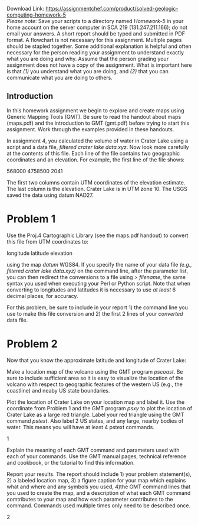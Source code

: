 Download Link: https://assignmentchef.com/product/solved-geologic-computing-homework-5
<br>
<em>Please note</em>: Save your scripts to a directory named <em>Homework-5 </em>in your home account on the server computer in SCA 219 (131.247.211.166); do not email your answers. A short report should be typed and submitted in PDF format. A flowchart is not necessary for this assignment. Multiple pages should be stapled together. Some additional explanation is helpful and often necessary for the person reading your assignment to understand exactly what you are doing and why. Assume that the person grading your assignment does not have a copy of the assignment. What is important here is that <em>(1) </em>you understand what you are doing, and <em>(2) </em>that you can communicate what you are doing to others.

<h2>Introduction</h2>

In this homework assignment we begin to explore and create maps using Generic Mapping Tools (GMT). Be sure to read the handout about maps (maps.pdf) and the introduction to GMT (gmt.pdf) before trying to start this assignment. Work through the examples provided in these handouts.

In assignment 4, you calculated the volume of water in Crater Lake using a script and a data file, <em>filtered crater lake data.xyz</em>. Now look more carefully at the contents of this file. Each line of the file contains two geographic coordinates and an elevation. For example, the first line of the file shows:

568000 4758500 2041

The first two columns contain UTM coordinates of the elevation estimate. The last column is the elevation. Crater Lake is in UTM zone 10. The USGS saved the data using datum NAD27.

<h1>Problem 1</h1>

Use the Proj.4 Cartographic Library (see the maps.pdf handout) to convert this file from UTM coordinates to:

longitude latitude elevation

using the map <em>datum </em>WGS84. If you specify the name of your data file <em>(e.g., filtered crater lake data.xyz) </em>on the command line, after the parameter list, you can then redirect the conversions to a file using <em>&gt; filename</em>, the same syntax you used when executing your Perl or Python script. Note that when converting to longitudes and latitudes it is necessary to use <em>at least </em>6 decimal places, for accuracy.

For this problem, be sure to include in your report 1) the command line you use to make this file conversion and 2) the first 2 lines of your <em>converted </em>data file.

<h1>Problem 2</h1>

Now that you know the approximate latitude and longitude of Crater Lake:

Make a location map of the volcano using the GMT program <em>pscoast</em>. Be sure to include sufficient area so it is easy to visualize the location of the volcano with respect to geographic features of the western US (e.g., the coastline) and neaby US state boundaries.

Plot the location of Crater Lake on your location map and label it. Use the coordinate from Problem 1 and the GMT program <em>psxy </em>to plot the location of Crater Lake as a large red triangle. Label your red triangle using the GMT command <em>pstext</em>. Also label 2 US states, and any large, nearby bodies of water. This means you will have at least 4 pstext commands.

1

Explain the meaning of each GMT command and parameters used with each of your commands. Use the GMT manual pages, technical reference and cookbook, or the tutorial to find this information.

Report your results. The report should include 1) your problem statement(s), 2) a labeled location map, 3) a figure caption for your map which explains what and where and any symbols you used, 4)the GMT command lines that you used to create the map, and a description of what each GMT command comtributes to your map and how each parameter contributes to the command. Commands used multiple times only need to be described once.

2